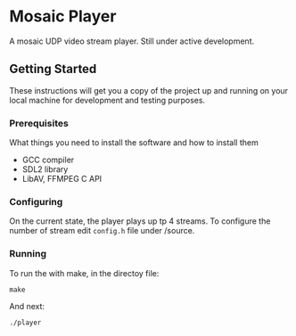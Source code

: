 # Mosaic Player
A mosaic UDP video stream player. Still under active development.

## Getting Started

These instructions will get you a copy of the project up and running on your local machine for development and testing purposes.

### Prerequisites

What things you need to install the software and how to install them

- GCC compiler
- SDL2 library
- LibAV, FFMPEG C API

### Configuring

On the current state, the player plays up tp 4 streams. To configure the number of stream edit `config.h` file under /source.

### Running

To run the with make, in the directoy file:

```
make
```

And next:

```
./player
```
